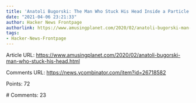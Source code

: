 ```yaml
---
title: 'Anatoli Bugorski: The Man Who Stuck His Head Inside a Particle Accelerator'
date: "2021-04-06 23:21:33"
author: Hacker News Frontpage
authorlink: https://www.amusingplanet.com/2020/02/anatoli-bugorski-man-who-stuck-his-head.html
tags:
- Hacker-News-Frontpage
---
```


<p>Article URL: <a href="https://www.amusingplanet.com/2020/02/anatoli-bugorski-man-who-stuck-his-head.html">https://www.amusingplanet.com/2020/02/anatoli-bugorski-man-who-stuck-his-head.html</a></p>
<p>Comments URL: <a href="https://news.ycombinator.com/item?id=26718582">https://news.ycombinator.com/item?id=26718582</a></p>
<p>Points: 72</p>
<p># Comments: 23</p>
